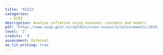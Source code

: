 ```yaml
---
title: '91222'
categories:
  - ECO2
description: Analyse inflation using economic concepts and models
pdf: 'https://www.nzqa.govt.nz/nqfdocs/ncea-resource/achievements/2019/as91222.pdf'
level: '2'
credits: '4'
assessment: External
ue_lit_writing: true
---
```


